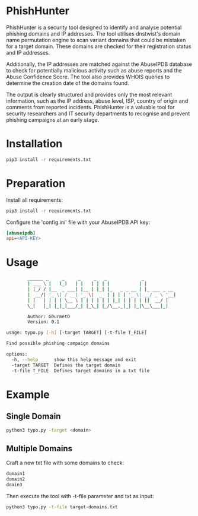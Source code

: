 # PhishHunter
PhishHunter is a security tool designed to identify and analyse potential phishing domains and IP addresses. The tool utilises dnstwist's domain name permutation engine to scan variant domains that could be mistaken for a target domain. These domains are checked for their registration status and IP addresses.

Additionally, the IP addresses are matched against the AbuseIPDB database to check for potentially malicious activity such as abuse reports and the Abuse Confidence Score. The tool also provides WHOIS queries to determine the creation date of the domains found.

The output is clearly structured and provides only the most relevant information, such as the IP address, abuse level, ISP, country of origin and comments from reported incidents. PhishHunter is a valuable tool for security researchers and IT security departments to recognise and prevent phishing campaigns at an early stage.

# Installation
```bash
pip3 install -r requirements.txt
```

# Preparation
Install all requirements:
```bash
pip3 install -r requirements.txt
```

Configure the 'config.ini' file with your AbuseIPDB API key:
```ini
[abuseipdb]
api=<API-KEY>
```

# Usage
```bash
        ______ _     _     _     _   _             _
        | ___ \ |   (_)   | |   | | | |           | |
        | |_/ / |__  _ ___| |__ | |_| |_   _ _ __ | |_ ___ _ __
        |  __/| '_ \| / __| '_ \|  _  | | | | '_ \| __/ _ \ '__|
        | |   | | | | \__ \ | | | | | | |_| | | | | ||  __/ |
        \_|   |_| |_|_|___/_| |_\_| |_/\__,_|_| |_|\__\___|_|

        Author: G0urmetD
        Version: 0.1

usage: typo.py [-h] [-target TARGET] [-t-file T_FILE]

Find possible phishing campaign domains

options:
  -h, --help      show this help message and exit
  -target TARGET  Defines the target domain
  -t-file T_FILE  Defines target domains in a txt file
```

# Example
## Single Domain
```bash
python3 typo.py -target <domain>
```

## Multiple Domains
Craft a new txt file with some domains to check:
```bash
domain1
domain2
doain3
```

Then execute the tool with -t-file parameter and txt as input:
```bash
python3 typo.py -t-file target-domains.txt
```
